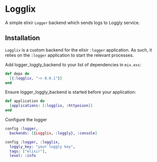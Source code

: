 Logglix
=================

A simple elixir `Logger` backend which sends logs to Loggly service.

## Installation

`Logglix` is a custom backend for the elixir `:logger` application. As
such, it relies on the `:logger` application to start the relevant processes.


Add logger_loggly_backend to your list of dependencies in `mix.exs`:
```elixir
def deps do
  [{:logglix, "~> 0.0.1"}]
end
```

Ensure logger_loggly_backend is started before your application:
```elixir
def application do
  [applications: [:logglix, :httpoison]]
end
```

Configure the logger
```elixir
config :logger,
  backends: [{Logglix, :loggly}, :console]

config :logger, :logglix,
  loggly_key: "your loggly key",
  tags: ["elixir"],
  level: :info
```
